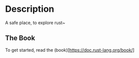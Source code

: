 # Description

A safe place, to explore rust~

## The Book

To get started, read the (book)[https://doc.rust-lang.org/book/]
